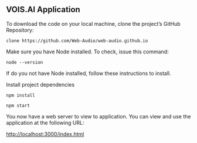 ## VOIS.AI Application

To download the code on your local machine, clone the project’s GitHub Repository:

```clone https://github.com/Web-Audio/web-audio.github.io```

Make sure you have Node installed. To check, issue this command:

```node --version```

If do you not have Node installed, follow these instructions to install.

Install project dependencies

```npm install```
 
```npm start```

You now have a web server to view to application. You can view and use the application at the following URL:

[http://localhost:3000/index.html](http://localhost:3000/index.html)
